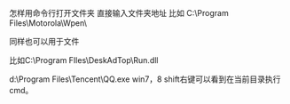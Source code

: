 怎样用命令行打开文件夹
直接输入文件夹地址 
比如 
C:\Program Files\Motorola\Wpen\

同样也可以用于文件

比如C:\Program FIles\DeskAdTop\Run.dll

d:\Program Files\Tencent\QQ.exe
win7，8
shift右键可以看到在当前目录执行cmd。
